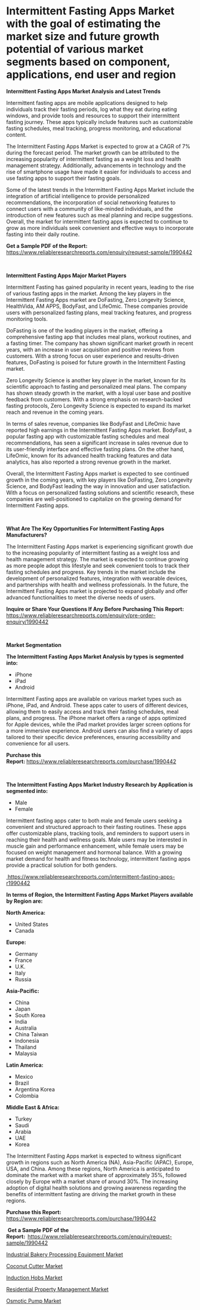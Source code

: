 <p><h1>Intermittent Fasting Apps Market with the goal of estimating the market size and future growth potential of various market segments based on component, applications, end user and region</h1></p><p><strong>Intermittent Fasting Apps Market Analysis and Latest Trends</strong></p>
<p><p>Intermittent fasting apps are mobile applications designed to help individuals track their fasting periods, log what they eat during eating windows, and provide tools and resources to support their intermittent fasting journey. These apps typically include features such as customizable fasting schedules, meal tracking, progress monitoring, and educational content.</p><p>The Intermittent Fasting Apps Market is expected to grow at a CAGR of 7% during the forecast period. The market growth can be attributed to the increasing popularity of intermittent fasting as a weight loss and health management strategy. Additionally, advancements in technology and the rise of smartphone usage have made it easier for individuals to access and use fasting apps to support their fasting goals.</p><p>Some of the latest trends in the Intermittent Fasting Apps Market include the integration of artificial intelligence to provide personalized recommendations, the incorporation of social networking features to connect users with a community of like-minded individuals, and the introduction of new features such as meal planning and recipe suggestions. Overall, the market for intermittent fasting apps is expected to continue to grow as more individuals seek convenient and effective ways to incorporate fasting into their daily routine.</p></p>
<p><strong>Get a Sample PDF of the Report:&nbsp;</strong> <a href="https://www.reliableresearchreports.com/enquiry/request-sample/1990442">https://www.reliableresearchreports.com/enquiry/request-sample/1990442</a></p>
<p>&nbsp;</p>
<p><strong>Intermittent Fasting Apps Major Market Players</strong></p>
<p><p>Intermittent Fasting has gained popularity in recent years, leading to the rise of various fasting apps in the market. Among the key players in the Intermittent Fasting Apps market are DoFasting, Zero Longevity Science, HealthVida, AM APPS, BodyFast, and LifeOmic. These companies provide users with personalized fasting plans, meal tracking features, and progress monitoring tools.</p><p>DoFasting is one of the leading players in the market, offering a comprehensive fasting app that includes meal plans, workout routines, and a fasting timer. The company has shown significant market growth in recent years, with an increase in user acquisition and positive reviews from customers. With a strong focus on user experience and results-driven features, DoFasting is poised for future growth in the Intermittent Fasting market.</p><p>Zero Longevity Science is another key player in the market, known for its scientific approach to fasting and personalized meal plans. The company has shown steady growth in the market, with a loyal user base and positive feedback from customers. With a strong emphasis on research-backed fasting protocols, Zero Longevity Science is expected to expand its market reach and revenue in the coming years.</p><p>In terms of sales revenue, companies like BodyFast and LifeOmic have reported high earnings in the Intermittent Fasting Apps market. BodyFast, a popular fasting app with customizable fasting schedules and meal recommendations, has seen a significant increase in sales revenue due to its user-friendly interface and effective fasting plans. On the other hand, LifeOmic, known for its advanced health tracking features and data analytics, has also reported a strong revenue growth in the market.</p><p>Overall, the Intermittent Fasting Apps market is expected to see continued growth in the coming years, with key players like DoFasting, Zero Longevity Science, and BodyFast leading the way in innovation and user satisfaction. With a focus on personalized fasting solutions and scientific research, these companies are well-positioned to capitalize on the growing demand for Intermittent Fasting apps.</p></p>
<p>&nbsp;</p>
<p><strong>What Are The Key Opportunities For Intermittent Fasting Apps Manufacturers?</strong></p>
<p><p>The Intermittent Fasting Apps market is experiencing significant growth due to the increasing popularity of intermittent fasting as a weight loss and health management strategy. The market is expected to continue growing as more people adopt this lifestyle and seek convenient tools to track their fasting schedules and progress. Key trends in the market include the development of personalized features, integration with wearable devices, and partnerships with health and wellness professionals. In the future, the Intermittent Fasting Apps market is projected to expand globally and offer advanced functionalities to meet the diverse needs of users.</p></p>
<p><strong>Inquire or Share Your Questions If Any Before Purchasing This Report:</strong> <a href="https://www.reliableresearchreports.com/enquiry/pre-order-enquiry/1990442">https://www.reliableresearchreports.com/enquiry/pre-order-enquiry/1990442</a></p>
<p>&nbsp;</p>
<p><strong>Market Segmentation</strong></p>
<p><strong>The Intermittent Fasting Apps Market Analysis by types is segmented into:</strong></p>
<p><ul><li>iPhone</li><li>iPad</li><li>Android</li></ul></p>
<p><p>Intermittent Fasting apps are available on various market types such as iPhone, iPad, and Android. These apps cater to users of different devices, allowing them to easily access and track their fasting schedules, meal plans, and progress. The iPhone market offers a range of apps optimized for Apple devices, while the iPad market provides larger screen options for a more immersive experience. Android users can also find a variety of apps tailored to their specific device preferences, ensuring accessibility and convenience for all users.</p></p>
<p><strong>Purchase this Report:&nbsp;</strong><a href="https://www.reliableresearchreports.com/purchase/1990442">https://www.reliableresearchreports.com/purchase/1990442</a></p>
<p>&nbsp;</p>
<p><strong>The Intermittent Fasting Apps Market Industry Research by Application is segmented into:</strong></p>
<p><ul><li>Male</li><li>Female</li></ul></p>
<p><p>Intermittent fasting apps cater to both male and female users seeking a convenient and structured approach to their fasting routines. These apps offer customizable plans, tracking tools, and reminders to support users in reaching their health and wellness goals. Male users may be interested in muscle gain and performance enhancement, while female users may be focused on weight management and hormonal balance. With a growing market demand for health and fitness technology, intermittent fasting apps provide a practical solution for both genders.</p></p>
<p><a href="https://www.reliableresearchreports.com/intermittent-fasting-apps-r1990442">&nbsp;https://www.reliableresearchreports.com/intermittent-fasting-apps-r1990442</a></p>
<p><strong>In terms of Region, the Intermittent Fasting Apps Market Players available by Region are:</strong></p>
<p>
    <p> <strong> North America: </strong>
        <ul>
            <li>United States</li>
            <li>Canada</li>
        </ul>
        </p> 
    <p> <strong> Europe: </strong>
        <ul>
            <li>Germany</li>
            <li>France</li>
            <li>U.K.</li>
            <li>Italy</li>
            <li>Russia</li>
        </ul>
        </p> 
    <p> <strong> Asia-Pacific: </strong>
        <ul>
            <li>China</li>
            <li>Japan</li>
            <li>South Korea</li>
            <li>India</li>
            <li>Australia</li>
            <li>China Taiwan</li>
            <li>Indonesia</li>
            <li>Thailand</li>
            <li>Malaysia</li>
        </ul>
        </p> 
    <p> <strong> Latin America: </strong>
        <ul>
            <li>Mexico</li>
            <li>Brazil</li>
            <li>Argentina Korea</li>
            <li>Colombia</li>
        </ul>
        </p> 
    <p> <strong> Middle East & Africa: </strong>
        <ul>
            <li>Turkey</li>
            <li>Saudi</li>
            <li>Arabia</li>
            <li>UAE</li>
            <li>Korea</li>
        </ul>
    </p>
    </p>
<p><p>The Intermittent Fasting Apps market is expected to witness significant growth in regions such as North America (NA), Asia-Pacific (APAC), Europe, USA, and China. Among these regions, North America is anticipated to dominate the market with a market share of approximately 35%, followed closely by Europe with a market share of around 30%. The increasing adoption of digital health solutions and growing awareness regarding the benefits of intermittent fasting are driving the market growth in these regions.</p></p>
<p><strong>Purchase this Report: </strong><a href="https://www.reliableresearchreports.com/purchase/1990442">https://www.reliableresearchreports.com/purchase/1990442</a></p>
<p>&nbsp;<strong>Get a Sample PDF of the Report:&nbsp;&nbsp;</strong><a href="https://www.reliableresearchreports.com/enquiry/request-sample/1990442">https://www.reliableresearchreports.com/enquiry/request-sample/1990442</a></p>
<p><strong></strong></p>
<p><p><a href="https://issuu.com/reportprime-2/docs/industrial-bakery-processing-equipment-market-size">Industrial Bakery Processing Equipment Market</a></p><p><a href="https://www.linkedin.com/pulse/coconut-cutter-market-share-analysis-growth-trends-forecasts-vqnlc">Coconut Cutter Market</a></p><p><a href="https://issuu.com/reportprime-2/docs/induction-hobs-market-size-2030.pptx">Induction Hobs Market</a></p><p><a href="https://github.com/ochgvvcj16/Market-Research-Report-List-1/blob/main/residential-property-management-market.md">Residential Property Management Market</a></p><p><a href="https://www.linkedin.com/pulse/evaluating-global-osmotic-pump-market-trends-growth-opportunities-nte2f">Osmotic Pump Market</a></p></p>